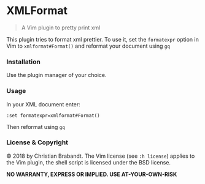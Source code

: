 # XMLFormat
> A Vim plugin to pretty print xml

This plugin tries to format xml prettier. To use it, set the `formatexpr` option in Vim to `xmlformat#Format()` and reformat your document using `gq`

### Installation
Use the plugin manager of your choice.

### Usage

In your XML document enter:
```
:set formatexpr=xmlformat#Format()
```
Then reformat using `gq`

### License & Copyright

© 2018 by Christian Brabandt. The Vim license (see `:h license`) applies to the Vim plugin, the shell script is licensed under the BSD license.

__NO WARRANTY, EXPRESS OR IMPLIED.  USE AT-YOUR-OWN-RISK__
